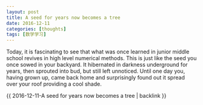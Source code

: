 ```yaml
---
layout: post
title: A seed for years now becomes a tree
date: 2016-12-11
categories: [thoughts]
tags: [数学学习]
---
```


Today, it is fascinating to see that what was once learned in junior middle school revives in high level numerical methods. This is just like the seed you once sowed in your backyard. It hibernated in darkness underground for years, then sprouted into bud, but still left unnoticed. Until one day you, having grown up, came back home and surprisingly found out it spread over your roof providing a cool shade.

{{ 2016-12-11-A seed for years now becomes a tree | backlink }}
